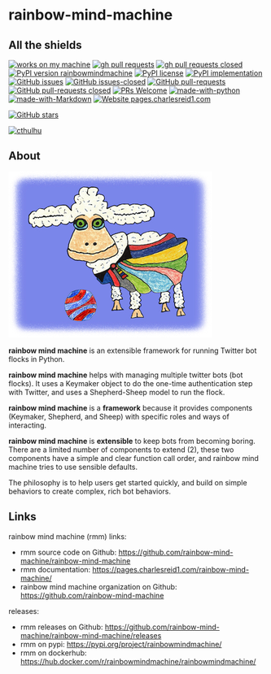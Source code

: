 # rainbow-mind-machine

## All the shields

[![works on my machine](https://img.shields.io/badge/works-on_my_machine-blue.svg)](https://img.shields.io/badge/works-on_my_machine-blue.svg)
[![gh pull requests](https://img.shields.io/github/issues-pr/rainbow-mind-machine/rainbow-mind-machine.svg)](https://github.com/rainbow-mind-machine/rainbow-mind-machine/pull/)
[![gh pull requests closed](https://img.shields.io/github/issues-pr-closed/rainbow-mind-machine/rainbow-mind-machine.svg)](https://github.com/rainbow-mind-machine/rainbow-mind-machine/pull/)
[![PyPI version rainbowmindmachine](https://badge.fury.io/py/rainbowmindmachine.svg)](https://pypi.python.org/pypi/rainbowmindmachine/)
[![PyPI license](https://img.shields.io/pypi/l/rainbowmindmachine.svg)](https://pypi.python.org/pypi/rainbowmindmachine/)
[![PyPI implementation](https://img.shields.io/pypi/implementation/rainbowmindmachine.svg)](https://pypi.python.org/pypi/rainbowmindmachine/)
[![GitHub issues](https://img.shields.io/github/issues/rainbow-mind-machine/rainbow-mind-machine.svg)](https://github.com/rainbow-mind-machine/rainbow-mind-machine/issues/)
[![GitHub issues-closed](https://img.shields.io/github/issues-closed/rainbow-mind-machine/rainbow-mind-machine.svg)](https://github.com/rainbow-mind-machine/rainbow-mind-machine/issues?q=is%3Aissue+is%3Aclosed)
[![GitHub pull-requests](https://img.shields.io/github/issues-pr/rainbow-mind-machine/rainbow-mind-machine.svg)](https://github.com/rainbow-mind-machine/rainbow-mind-machine/pull/)
[![GitHub pull-requests closed](https://img.shields.io/github/issues-pr-closed/rainbow-mind-machine/rainbow-mind-machine.svg)](https://github.com/rainbow-mind-machine/rainbow-mind-machine/pull/)
[![PRs Welcome](https://img.shields.io/badge/PRs-welcome-brightgreen.svg?style=flat-square)](http://makeapullrequest.com)
[![made-with-python](https://img.shields.io/badge/Made%20with-Python-1f425f.svg)](https://www.python.org/)
[![made-with-Markdown](https://img.shields.io/badge/Made%20with-Markdown-1f425f.svg)](http://commonmark.org)
[![Website pages.charlesreid1.com](https://img.shields.io/website-up-down-green-red/https/pages.charlesreid1.com.svg)](https://pages.charlesreid1.com/rainbow-mind-machine)

[![GitHub stars](https://img.shields.io/github/stars/rainbow-mind-machine/rainbow-mind-machine.svg?style=social&label=Star&maxAge=2592000)](https://github.com/rainbow-mind-machine/rainbow-mind-machine/stargazers/)

[![cthulhu](https://img.shields.io/badge/Ph'nglui%20mglw'nafh%20Cthulhu%20R'lyeh%20wgah'nagl%20fhtagn-m'latgh%20gnaiih%20Nyarlathotep%20geb%20Tsathoggua%20bug-blue.svg)](https://en.wikipedia.org/wiki/Cthulhu)


## About 

![tinysheep](docs/img/sheep.jpg)

**rainbow mind machine** is an extensible framework for running Twitter bot flocks in Python.

**rainbow mind machine** helps with managing multiple twitter bots (bot flocks).
It uses a Keymaker object to do the one-time authentication step with Twitter,
and uses a Shepherd-Sheep model to run the flock.

**rainbow mind machine** is a **framework** because it provides components
(Keymaker, Shepherd, and Sheep) with specific roles and ways of interacting.

**rainbow mind machine** is **extensible** to keep bots from becoming boring.
There are a limited number of components to extend (2),
these two components have a simple and clear function call order,
and rainbow mind machine tries to use sensible defaults.

The philosophy is to help users get started quickly,
and build on simple behaviors to create complex, rich
bot behaviors.


## Links

rainbow mind machine (rmm) links:

* rmm source code on Github: <https://github.com/rainbow-mind-machine/rainbow-mind-machine>
* rmm documentation: <https://pages.charlesreid1.com/rainbow-mind-machine/>
* rainbow mind machine organization on Github: <https://github.com/rainbow-mind-machine>

releases:

* rmm releases on Github: <https://github.com/rainbow-mind-machine/rainbow-mind-machine/releases>
* rmm on pypi: <https://pypi.org/project/rainbowmindmachine/>
* rmm on dockerhub: <https://hub.docker.com/r/rainbowmindmachine/rainbowmindmachine/>

